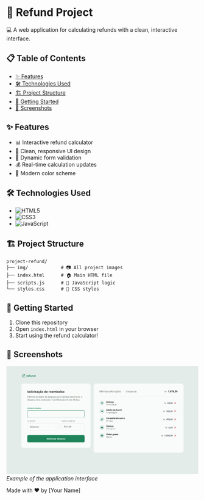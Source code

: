 # 🚀 Refund Project 

💻 A web application for calculating refunds with a clean, interactive interface.

## 📋 Table of Contents
- [✨ Features](#features)
- [🛠️ Technologies Used](#technologies-used)
- [🏗️ Project Structure](#project-structure)
- [🚀 Getting Started](#getting-started)
- [🎨 Screenshots](#screenshots)

## ✨ Features
- 📊 Interactive refund calculator
- 🎨 Clean, responsive UI design
- 🔢 Dynamic form validation
- 💰 Real-time calculation updates
- 🌈 Modern color scheme

## 🛠️ Technologies Used
- ![HTML5](https://img.shields.io/badge/-HTML5-E34F26?logo=html5&logoColor=white)
- ![CSS3](https://img.shields.io/badge/-CSS3-1572B6?logo=css3&logoColor=white)
- ![JavaScript](https://img.shields.io/badge/-JavaScript-F7DF1E?logo=javascript&logoColor=black)

## 🏗️ Project Structure
```
project-refund/
├── img/            # 📷 All project images
├── index.html      # 🏠 Main HTML file
├── scripts.js      # 🧠 JavaScript logic
└── styles.css      # 🎨 CSS styles
```

## 🚀 Getting Started
1. Clone this repository
2. Open `index.html` in your browser
3. Start using the refund calculator!

## 🎨 Screenshots
![Screenshot](img/screenshot.png) *Example of the application interface*

Made with ❤️ by [Your Name]

